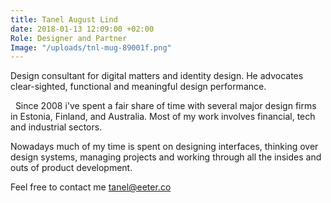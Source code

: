 ```yaml
---
title: Tanel August Lind
date: 2018-01-13 12:09:00 +02:00
Role: Designer and Partner
Image: "/uploads/tnl-mug-89001f.png"
---
```


Design consultant for digital matters and identity design. He advocates clear-sighted, functional and meaningful design performance.

  Since 2008 i've spent a fair share of time with several major design firms in Estonia, Finland, and Australia. Most of my work involves financial, tech and industrial sectors.

Nowadays much of my time is spent on designing interfaces, thinking over design systems, managing projects and working through all the insides and outs of product development.

Feel free to contact me <a href="mailo:tanel@eeter.co">tanel@eeter.co</a>